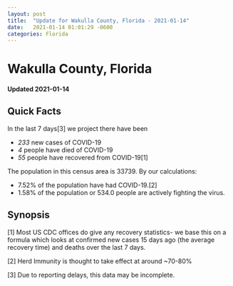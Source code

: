 ```yaml
---
layout: post
title:  "Update for Wakulla County, Florida - 2021-01-14"
date:   2021-01-14 01:01:29 -0600
categories: Florida
---
```


# Wakulla County, Florida
#### Updated 2021-01-14

## Quick Facts

In the last 7 days[3] we project there have been
- *233* new cases of COVID-19
- *4* people have died of COVID-19
- *55* people have recovered from COVID-19[1]

The population in this census area is 33739. By our calculations:
- 7.52% of the population have had COVID-19.[2]
- 1.58% of the population or 534.0 people are actively fighting the virus.

## Synopsis




[1] Most US CDC offices do give any recovery statistics- we base this on a formula which looks at confirmed new cases
15 days ago (the average recovery time) and deaths over the last 7 days.

[2] Herd Immunity is thought to take effect at around ~70-80%

[3] Due to reporting delays, this data may be incomplete.
 
    